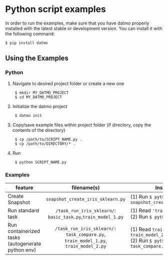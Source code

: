 # Python script examples

In order to run the examples, make sure that you have datmo properly installed with the latest 
stable or development version. You can install it with the following command:
```
$ pip install datmo
```

## Using the Examples
### Python
1. Navigate to desired project folder or create a new one 

        $ mkdir MY_DATMO_PROJECT
        $ cd MY_DATMO_PROJECT
        
2. Initialize the datmo project

        $ datmo init

3. Copy/save example files within project folder (if directory, copy the contents of the directory)

        $ cp /path/to/SCRIPT_NAME.py .
        $ cp /path/to/DIRECTORY/* .
        
4. Run 

        $ python SCRIPT_NAME.py


### Examples

| feature  | filename(s) | Instructions |
| ------------- |:-------------:| -----|
| Create Snapshot | `snapshot_create_iris_sklearn.py`| (1) Run `$ python snapshot_create_iris_sklearn.py` |
| Run standard task | `/task_run_iris_sklearn/`: `basic_task.py`,`train_model_1.py`| (1) Read `'train_model_1.py` <br> (2) Run `$ python basic_task.py` |
| Run containerized tasks (autogenerate python env) | `/task_run_iris_sklearn/:` `task_compare.py`, `train_model_1.py`, `train_model_2.py` | (1) Read `train_model_1.py` and `train_model_2.py` <br> (2) Run `$ python task_compare.py` |